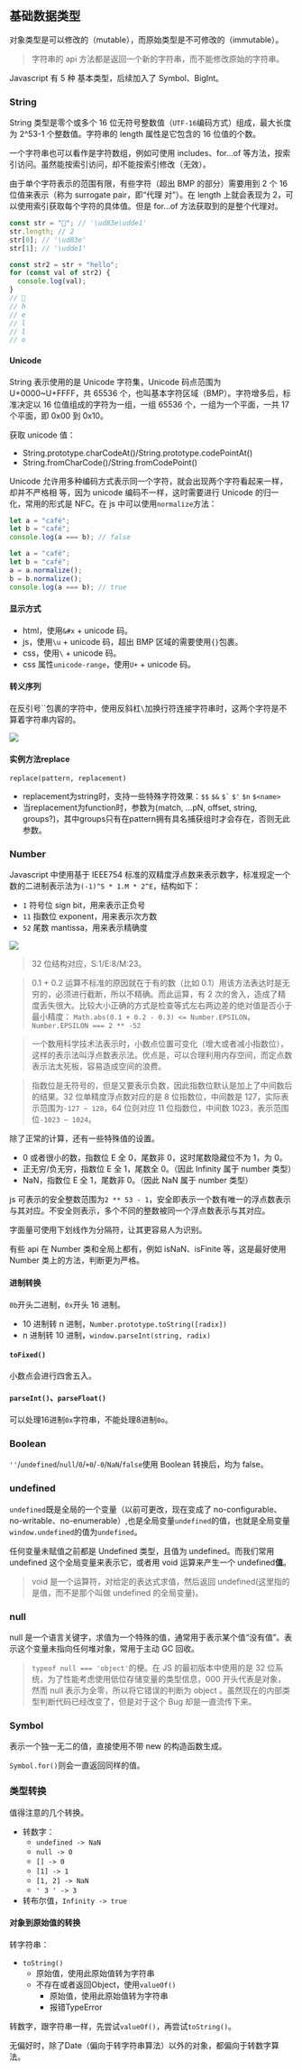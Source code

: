 ## 基础数据类型

对象类型是可以修改的（mutable），而原始类型是不可修改的（immutable）。

> 字符串的 api 方法都是返回一个新的字符串，而不能修改原始的字符串。

Javascript 有 5 种 基本类型，后续加入了 Symbol、BigInt。

### String

String 类型是零个或多个 16 位无符号整数值（`UTF-16`编码方式）组成，最大长度为 2^53-1 个整数值。字符串的 length 属性是它包含的 16 位值的个数。

一个字符串也可以看作是字符数组，例如可使用 includes、for...of 等方法，按索引访问。虽然能按索引访问，却不能按索引修改（无效）。

由于单个字符表示的范围有限，有些字符（超出 BMP 的部分）需要用到 2 个 16 位值来表示（称为 surrogate pair，即“代理
对”）。在 length 上就会表现为 2，可以使用索引获取每个字符的具体值。但是 for...of 方法获取到的是整个代理对。

```js
const str = "🧡"; // '\ud83e\udde1'
str.length; // 2
str[0]; // '\ud83e'
str[1]; // '\udde1'

const str2 = str + "hello";
for (const val of str2) {
  console.log(val);
}
// 🧡
// h
// e
// l
// l
// o
```

#### Unicode

String 表示使用的是 Unicode 字符集，Unicode 码点范围为 U+0000~U+FFFF，共 65536 个，也叫基本字符区域（BMP）。字符增多后，标准决定以 16 位值组成的字符为一组，一组 65536 个，一组为一个平面，一共 17 个平面，即 0x00 到 0x10。

获取 unicode 值：

- String.prototype.charCodeAt()/String.prototype.codePointAt()
- String.fromCharCode()/String.fromCodePoint()

Unicode 允许用多种编码方式表示同一个字符，就会出现两个字符看起来一样，却并不严格相
等，因为 unicode 编码不一样，这时需要进行 Unicode 的归一化，常用的形式是 NFC。在 js 中可以使用`normalize`方法：

```js
let a = "café";
let b = "café";
console.log(a === b); // false

let a = "café";
let b = "café";
a = a.normalize();
b = b.normalize();
console.log(a === b); // true
```

#### 显示方式

- html，使用`&#x` + unicode 码。
- js，使用`\u` + unicode 码，超出 BMP 区域的需要使用`{}`包裹。
- css，使用`\` + unicode 码。
- css 属性`unicode-range`，使用`U+` + unicode 码。

#### 转义序列

在反引号``包裹的字符中，使用反斜杠`\`加换行符连接字符串时，这两个字符是不算着字符串内容的。

![](../images/js/string-translate.png)

#### 实例方法replace
`replace(pattern, replacement)`
- replacement为string时，支持一些特殊字符效果：`$$` `$&` `` $` `` `$'` `$n` `$<name>`
- 当replacement为function时，参数为(match, ...pN, offset, string, groups?)，其中groups只有在pattern拥有具名捕获组时才会存在，否则无此参数。

### Number

Javascript 中使用基于 IEEE754 标准的双精度浮点数来表示数字，标准规定一个数的二进制表示法为`(-1)^S * 1.M * 2^E`，结构如下：

- `1` 符号位 sign bit，用来表示正负号
- `11` 指数位 exponent，用来表示次方数
- `52` 尾数 mantissa，用来表示精确度

![](~images/js/General_double_precision_float.png)

> 32 位结构对应，S:1/E:8/M:23。

> 0.1 + 0.2 运算不标准的原因就在于有的数（比如 0.1）用该方法表达时是无穷的，必须进行截断，所以不精确。而此运算，有 2 次的舍入，造成了精度丢失很大。比较大小正确的方式是检查等式左右两边差的绝对值是否小于最小精度：
> `Math.abs(0.1 + 0.2 - 0.3) <= Number.EPSILON`，`Number.EPSILON === 2 ** -52`

> 一个数用科学技术法表示时，小数点位置可变化（增大或者减小指数位），这样的表示法叫浮点数表示法。优点是，可以合理利用内存空间，而定点数表示法太死板，容易造成空间的浪费。

> 指数位是无符号的，但是又要表示负数，因此指数位默认是加上了中间数后的结果。32 位单精度浮点数对应的是 8 位指数位，中间数是 127，实际表示范围为`-127 ~ 128`，64 位则对应 11 位指数位，中间数 1023，表示范围位`-1023 ~ 1024`。

除了正常的计算，还有一些特殊值的设置。

- 0 或者很小的数，指数位 E 全 0，尾数非 0，这时尾数隐藏位不为 1，为 0。
- 正无穷/负无穷，指数位 E 全 1，尾数全 0。（因此 Infinity 属于 number 类型）
- NaN，指数位 E 全 1，尾数非 0。（因此 NaN 属于 number 类型）

js 可表示的安全整数范围为`2 ** 53 - 1`，安全即表示一个数有唯一的浮点数表示与其对应。不安全则表示，多个不同的整数被同一个浮点数表示与其对应。

字面量可使用下划线作为分隔符，让其更容易人为识别。

有些 api 在 Number 类和全局上都有，例如 isNaN、isFinite 等，这是最好使用 Number 类上的方法，判断更为严格。

#### 进制转换

`0b`开头二进制，`0x`开头 16 进制。

- 10 进制转 n 进制，`Number.prototype.toString([radix])`
- n 进制转 10 进制，`window.parseInt(string, radix)`

#### `toFixed()`
小数点会进行四舍五入。
#### `parseInt()`、`parseFloat()`
可以处理16进制`0x`字符串，不能处理8进制`0o`。

### Boolean

`''`/`undefined`/`null`/`0`/`+0`/`-0`/`NaN`/`false`使用 Boolean 转换后，均为 false。

### undefined

`undefined`既是全局的一个变量（以前可更改，现在变成了 no-configurable、no-writable、no-enumerable）,也是全局变量`undefined`的值，也就是全局变量`window.undefined`的值为`undefined`。

任何变量未赋值之前都是 Undefined 类型，且值为 undefined。而我们常用 undefined 这个全局变量来表示它，或者用 void 运算来产生一个 undefined**值**。

> void 是一个运算符，对给定的表达式求值，然后返回 undefined(这里指的是值，而不是那个叫做 undefined 的全局变量)。

### null

null 是一个语言关键字，求值为一个特殊的值，通常用于表示某个值“没有值”。表示这个变量未指向任何堆对象，常用于主动 GC 回收。

> `typeof null === 'object'`的梗。在 JS 的最初版本中使用的是 32 位系统，为了性能考虑使用低位存储变量的类型信息，000 开头代表是对象，然而 null 表示为全零，所以将它错误的判断为 object 。虽然现在的内部类型判断代码已经改变了，但是对于这个 Bug 却是一直流传下来。

### Symbol

表示一个独一无二的值，直接使用不带 new 的构造函数生成。

`Symbol.for()`则会一直返回同样的值。

### 类型转换
值得注意的几个转换。

- 转数字：
  - `undefined -> NaN`
  - `null -> 0`
  - `[] -> 0`
  - `[1] -> 1`
  - `[1, 2] -> NaN`
  - `' 3 ' -> 3`
- 转布尔值，`Infinity -> true`

#### 对象到原始值的转换

转字符串：
- `toString()`
  - 原始值，使用此原始值转为字符串
  - 不存在或者返回Object，使用`valueOf()`
    - 原始值，使用此原始值转为字符串
    - 报错TypeError

转数字，跟字符串一样，先尝试`valueOf()`，再尝试`toString()`。

无偏好时，除了Date（偏向于转字符串算法）以外的对象，都偏向于转数字算法。
